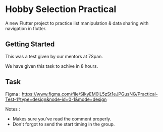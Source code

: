 # Hobby Selection Practical

A new Flutter project to practice list manipulation & data sharing with navigation in flutter.

## Getting Started

This was a test given by our mentors at 7Span.

We have given this task to achive in 8 hours.

## **Task** 

Figma : https://www.figma.com/file/SIkyEM0lL5zSt1eJPGusNG/Practical-Test-1?type=design&node-id=0-1&mode=design

Notes :
- Makes sure you've read the comment properly.
- Don't forgot to send the start timing in the group.
